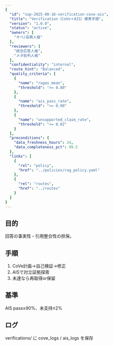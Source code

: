 ```yaml
---
{
  "id": "sop-2025-08-16-verification-cove-ais",
  "title": "Verification（CoVe＋AIS）標準手順",
  "version": "1.0.0",
  "status": "active",
  "owners": [
    "オペ/品質人格"
  ],
  "reviewers": [
    "統合応答人格",
    "メタ批判人格"
  ],
  "confidentiality": "internal",
  "route_hint": "Balanced",
  "quality_criteria": [
    {
      "name": "ragas_mean",
      "threshold": ">= 0.80"
    },
    {
      "name": "ais_pass_rate",
      "threshold": ">= 0.90"
    },
    {
      "name": "unsupported_claim_rate",
      "threshold": "<= 0.02"
    }
  ],
  "preconditions": {
    "data_freshness_hours": 24,
    "data_completeness_pct": 99.5
  },
  "links": [
    {
      "rel": "policy",
      "href": "../policies/rag_policy.yaml"
    },
    {
      "rel": "routes",
      "href": "../routes"
    }
  ]
}
---
```


## 目的
回答の事実性・引用整合性の担保。

## 手順
1) CoVe計画→自己検証→修正
2) AISで対立証拠探索
3) 未達なら再取得or保留

## 基準
AIS pass≥90%、未支持≤2%

## ログ
verifications/ に cove_logs / ais_logs を保存
